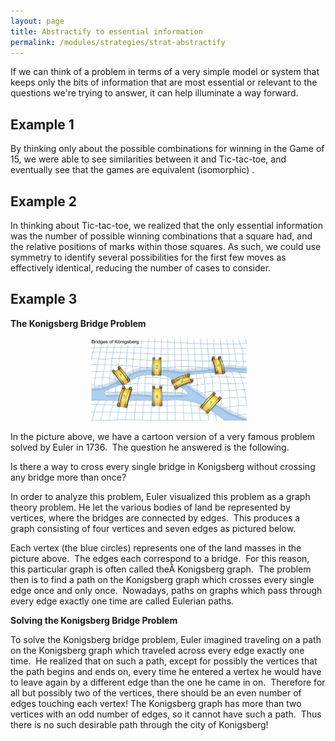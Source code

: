 ```yaml
---
layout: page
title: Abstractify to essential information
permalink: /modules/strategies/strat-abstractify
---
```


If we can think of a problem in terms of a very simple model or system that keeps only the bits of information that are most essential or relevant to the questions we're trying to answer, it can help illuminate a way forward.

## Example 1

By thinking only about the possible combinations for winning in the Game of 15, we were able to see similarities between it and Tic-tac-toe, and eventually see that the games are equivalent (isomorphic) .

## Example 2

In thinking about Tic-tac-toe, we realized that the only essential information was the number of possible winning combinations that a square had, and the relative positions of marks within those squares. As such, we could use symmetry to identify several possibilities for the first few moves as effectively identical, reducing the number of cases to consider.

## Example 3
**The Konigsberg Bridge Problem**

<p align="center"><img src="fig/konigsberg.jpeg" width="50%"/></p>

In the picture above, we have a cartoon version of a very famous problem solved by Euler in 1736.  The question he answered is the following.

Is there a way to cross every single bridge in Konigsberg without crossing any bridge more than once?

In order to analyze this problem, Euler visualized this problem as a graph theory problem.  He let the various bodies of land be represented by vertices, where the bridges are connected by edges.  This produces a graph consisting of four vertices and seven edges as pictured below.

Each vertex (the blue circles) represents one of the land masses in the picture above.  The edges each correspond to a bridge.  For this reason, this particular graph is often called theÂ Konigsberg graph.  The problem then is to find a path on the Konigsberg graph which crosses every single edge once and only once.  Nowadays, paths on graphs which pass through every edge exactly one time are called Eulerian paths.

**Solving the Konigsberg Bridge Problem**

To solve the Konigsberg bridge problem, Euler imagined traveling on a path on the Konigsberg graph which traveled across every edge exactly one time.  He realized that on such a path, except for possibly the vertices that the path begins and ends on, every time he entered a vertex he would have to leave again by a different edge than the one he came in on.  Therefore for all but possibly two of the vertices, there should be an even number of edges touching each vertex! The Konigsberg graph has more than two vertices with an odd number of edges, so it cannot have such a path.  Thus there is no such desirable path through the city of Konigsberg!


